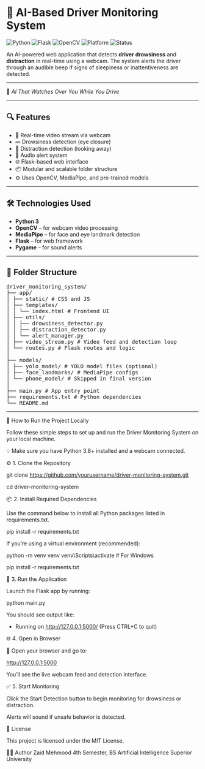 # 🚗 AI-Based Driver Monitoring System

![Python](https://img.shields.io/badge/Python-3.9-blue?logo=python)
![Flask](https://img.shields.io/badge/Flask-Web%20Framework-green?logo=flask)
![OpenCV](https://img.shields.io/badge/OpenCV-RealTime-red?logo=opencv)
![Platform](https://img.shields.io/badge/Platform-Windows%20%7C%20Linux-orange)
![Status](https://img.shields.io/badge/Status-Complete-brightgreen)

An AI-powered web application that detects **driver drowsiness** and **distraction** in real-time using a webcam. The system alerts the driver through an audible beep if signs of sleepiness or inattentiveness are detected.

---
🚗 *AI That Watches Over You While You Drive*

---

## 🔍 Features

- 🎥 Real-time video stream via webcam
- 💤 Drowsiness detection (eye closure)
- 👀 Distraction detection (looking away)
- 🔔 Audio alert system
- 🌐 Flask-based web interface
- 📦 Modular and scalable folder structure
- ⚙️ Uses OpenCV, MediaPipe, and pre-trained models

---

## 🛠️ Technologies Used

- **Python 3**
- **OpenCV** – for webcam video processing
- **MediaPipe** – for face and eye landmark detection
- **Flask** – for web framework
- **Pygame** – for sound alerts

---

## 📁 Folder Structure
<pre>driver_monitoring_system/
├── app/
│ ├── static/ # CSS and JS 
│ ├── templates/
│ │ └── index.html # Frontend UI
│ ├── utils/
│ │ ├── drowsiness_detector.py
│ │ ├── distraction_detector.py
│ │ └── alert_manager.py
│ ├── video_stream.py # Video feed and detection loop
│ └── routes.py # Flask routes and logic
│
├── models/
│ ├── yolo_model/ # YOLO model files (optional)
│ ├── face_landmarks/ # MediaPipe configs
│ └── phone_model/ # Skipped in final version
│
├── main.py # App entry point
├── requirements.txt # Python dependencies
└── README.md</pre>
---

🚀 How to Run the Project Locally

Follow these simple steps to set up and run the Driver Monitoring System on your local machine.

💡 Make sure you have Python 3.8+ installed and a webcam connected.

⚙️ 1. Clone the Repository

git clone https://github.com/yourusername/driver-monitoring-system.git

cd driver-monitoring-system

📦 2. Install Required Dependencies

Use the command below to install all Python packages listed in requirements.txt.

pip install -r requirements.txt

If you’re using a virtual environment (recommended):

python -m venv venv
venv\Scripts\activate  # For Windows

pip install -r requirements.txt

🧠 3. Run the Application

Launch the Flask app by running:

python main.py

You should see output like:

 * Running on http://127.0.0.1:5000/ (Press CTRL+C to quit)

🌐 4. Open in Browser

🔗 Open your browser and go to:

http://127.0.0.1:5000

You’ll see the live webcam feed and detection interface.

✅ 5. Start Monitoring

Click the Start Detection button to begin monitoring for drowsiness or distraction.

Alerts will sound if unsafe behavior is detected.

📄 License

This project is licensed under the MIT License.

🙋‍♂️ Author
Zaid Mehmood
4th Semester, BS Artificial Intelligence
Superior University
